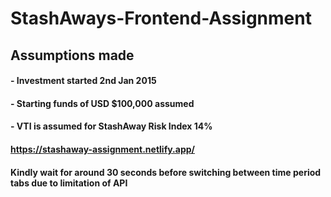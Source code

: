 # StashAways-Frontend-Assignment

## Assumptions made

#### - Investment started 2nd Jan 2015

#### - Starting funds of USD $100,000 assumed

#### - VTI is assumed for StashAway Risk Index 14%

#### https://stashaway-assignment.netlify.app/
#### Kindly wait for around 30 seconds before switching between time period tabs due to limitation of API
